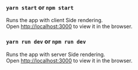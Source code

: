 
### `yarn start` or `npm start`

Runs the app with client Side rendering.<br />
Open [http://localhost:3000](http://localhost:3000) to view it in the browser.

### `yarn run dev` or  `npm run dev`

Runs the app with server Side rendering.<br />
Open [http://localhost:3000](http://localhost:3000) to view it in the browser.
